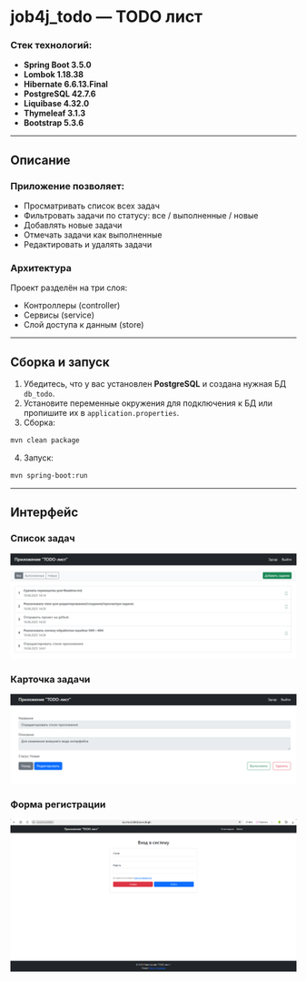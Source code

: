 # job4j_todo — TODO лист

### Стек технологий:

+ **Spring Boot 3.5.0**
+ **Lombok 1.18.38**
+ **Hibernate 6.6.13.Final**
+ **PostgreSQL 42.7.6**
+ **Liquibase 4.32.0**
+ **Thymeleaf 3.1.3**
+ **Bootstrap 5.3.6**

---
## Описание

### Приложение позволяет:
+ Просматривать список всех задач
+ Фильтровать задачи по статусу: все / выполненные / новые
+ Добавлять новые задачи
+ Отмечать задачи как выполненные
+ Редактировать и удалять задачи

### Архитектура
Проект разделён на три слоя:
+ Контроллеры (controller)
+ Сервисы (service)
+ Слой доступа к данным (store)

---
## Сборка и запуск
1. Убедитесь, что у вас установлен **PostgreSQL** и создана нужная БД `db_todo`.
2. Установите переменные окружения для подключения к БД или пропишите их в `application.properties`.
3. Сборка:
```bash
mvn clean package
```
4. Запуск:
```bash
mvn spring-boot:run
```
---
## Интерфейс
### Список задач
![tasklist.png](img/tasklist.png)
### Карточка задачи
![createtask.png](img/createtask.png)
### Форма регистрации
![register.png](img/register.png)